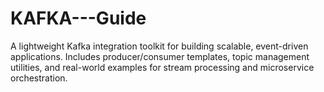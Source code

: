 # KAFKA---Guide
A lightweight Kafka integration toolkit for building scalable, event-driven applications. Includes producer/consumer templates, topic management utilities, and real-world examples for stream processing and microservice orchestration.

